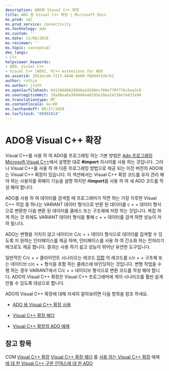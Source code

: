 ```yaml
---
description: ADO용 Visual C++ 확장
title: ADO 용 Visual C++ 확장 | Microsoft Docs
ms.prod: sql
ms.prod_service: connectivity
ms.technology: ado
ms.custom: ''
ms.date: 11/08/2018
ms.reviewer: ''
ms.topic: conceptual
dev_langs:
- C++
helpviewer_keywords:
- ADO, Visual C++
- Visual C++ [ADO], VC++ extensions for ADO
ms.assetid: 2952ece0-7217-4448-bb09-f6b64f43b7e2
author: rothja
ms.author: jroth
ms.openlocfilehash: 6d1586800288d0a2d2984cf08e770f776c5ee3c6
ms.sourcegitcommit: 18a98ea6a30d448aa6195e10ea2413be7e837e94
ms.translationtype: MT
ms.contentlocale: ko-KR
ms.lasthandoff: 08/27/2020
ms.locfileid: "88991814"
---
```

# <a name="visual-c-extensions-for-ado"></a>ADO용 Visual C++ 확장
Visual C++를 사용 하 여 ADO를 프로그래밍 하는 기본 방법은 [Ado 프로그래밍 Microsoft Visual C++](./visual-c-ado-programming.md)에서 설명한 대로 **#import** 지시어를 사용 하는 것입니다. 그러나 Visual C++를 사용 하 여 다른 프로그래밍 방법으로 제공 되는 이전 버전의 ADO에는 Visual C++ 확장이 있습니다. 이 섹션에서는 Visual C++ 확장 코드를 유지 관리 해야 하는 사용자를 위해이 기능을 설명 하지만 #**import**를 사용 하 여 새 ADO 코드를 작성 해야 합니다.

 ADO를 사용 하 여 데이터를 검색할 때 프로그래머가 직면 하는 가장 지루한 Visual C++ 작업 중 하나는 VARIANT 데이터 형식으로 반환 된 데이터를 c + + 데이터 형식으로 변환한 다음 변환 된 데이터를 클래스 또는 구조체에 저장 하는 것입니다. 복잡 하 게 하는 것 외에도 VARIANT 데이터 형식을 통해 c + + 데이터를 검색 하면 성능이 저하 됩니다.

 ADO는 변형을 거치지 않고 네이티브 C/c + + 데이터 형식으로 데이터를 검색할 수 있도록 지 원하는 인터페이스를 제공 하며, 인터페이스를 사용 하 여 간소화 하는 전처리기 매크로도 제공 합니다. 결과는 사용 하기 쉽고 성능이 뛰어난 유연한 도구입니다.

 일반적인 C/c + + 클라이언트 시나리오는 레코드 [집합](../../reference/ado-api/recordset-object-ado.md) 의 레코드를 c/c + + 구조체 또는 네이티브 c/c + + 형식을 포함 하는 클래스에 바인딩하는 것입니다. 변형 작업을 수행 하는 경우 VARIANT에서 C/c + + 네이티브 형식으로 변환 코드를 작성 해야 합니다. ADO의 Visual C++ 확장은 Visual C++ 프로그래머에 게이 시나리오를 훨씬 쉽게 만들 수 있도록 대상으로 합니다.

 ADO의 Visual C++ 확장에 대해 자세히 알아보려면 다음 항목을 참조 하세요.

-   [ADO 용 Visual C++ 확장 사용](./using-visual-c-extensions.md)

-   [Visual C++ 확장 헤더](./visual-c-extensions-header.md)

-   [Visual C++ 확장의 ADO 예제](./visual-c-extensions-example.md)

## <a name="see-also"></a>참고 항목
 COM [Visual C++ 확장](./visual-c-extensions-example.md) [Visual C++ 확장 헤더](./visual-c-extensions-header.md) 를 [사용 하는 Visual C++ 확장](./using-visual-c-extensions.md) 예제 [에 대 한 Visual C++ 구문 인덱스에 대 한 ADO](../../reference/ado-api/ado-for-visual-c-syntax-index-for-com.md)